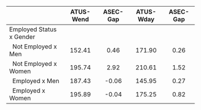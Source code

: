 
|                      |    ATUS-Wend |     ASEC-Gap |    ATUS-Wday |     ASEC-Gap |
| -------------------- | :----------: | :----------: | :----------: | :----------: |
| Employed Status x Gender |              |              |              |              |
| &nbsp;&nbsp;Not Employed x Men |       152.41 |         0.46 |       171.90 |         0.26 |
| &nbsp;&nbsp;Not Employed x Women |       195.74 |         2.92 |       210.61 |         1.52 |
| &nbsp;&nbsp;Employed x Men |       187.43 |        -0.06 |       145.95 |         0.27 |
| &nbsp;&nbsp;Employed x Women |       195.89 |        -0.04 |       175.25 |         0.82 |

